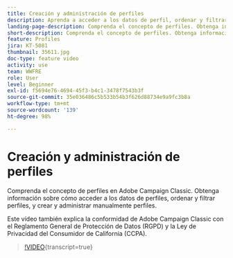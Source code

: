 ```yaml
---
title: Creación y administración de perfiles
description: Aprenda a acceder a los datos de perfil, ordenar y filtrar perfiles y crear y administrar perfiles manualmente. Comprenda el cumplimiento del Reglamento general de protección de datos (RGPD) y la Ley de privacidad del consumidor de California (CCPA).
landing-page-description: Comprenda el concepto de perfiles. Obtenga información sobre cómo acceder a los datos de perfiles, ordenar y filtrar perfiles, y crear y administrar manualmente perfiles. Obtenga información sobre el RGPD y la CCPA.
short-description: Comprenda el concepto de perfiles. Obtenga información sobre cómo acceder a los datos de perfiles, ordenar y filtrar perfiles, y crear y administrar manualmente perfiles. Obtenga información sobre el RGPD y la CCPA.
feature: Profiles
jira: KT-5081
thumbnail: 35611.jpg
doc-type: feature video
activity: use
team: WWFRE
role: User
level: Beginner
exl-id: f5694e76-4694-45f3-b4c1-3478f7543b3f
source-git-commit: 35e036486c5b533b54b3f626d88734e9a9fc3b8a
workflow-type: tm+mt
source-wordcount: '139'
ht-degree: 98%

---
```


# Creación y administración de perfiles

Comprenda el concepto de perfiles en Adobe Campaign Classic. Obtenga información sobre cómo acceder a los datos de perfiles, ordenar y filtrar perfiles, y crear y administrar manualmente perfiles.

Este vídeo también explica la conformidad de Adobe Campaign Classic con el Reglamento General de Protección de Datos (RGPD) y la Ley de Privacidad del Consumidor de California (CCPA).

>[!VIDEO](https://video.tv.adobe.com/v/35611?quality=12&learn=on){transcript=true}

